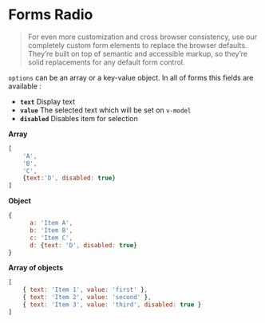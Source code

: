 # Forms Radio

> For even more customization and cross browser consistency, 
use our completely custom form elements to replace the browser defaults.
They’re built on top of semantic and accessible markup, so they’re solid replacements for any default form control.

`options` can be an array or a key-value object.
In all of forms this fields are available :
 
- **`text`** Display text
- **`value`** The selected text which will be set on `v-model`
- **`disabled`** Disables item for selection

**Array**

```js
[ 
	'A', 
	'B',
	'C',
	{text:'D', disabled: true}
]
```

**Object**

```js
{
      a: 'Item A',
      b: 'Item B',
      c: 'Item C',
      d: {text: 'D', disabled: true}
}
```

**Array of objects**

```js
[
	{ text: 'Item 1', value: 'first' }, 
	{ text: 'Item 2', value: 'second' }, 
	{ text: 'Item 3', value: 'third', disabled: true }
]
```